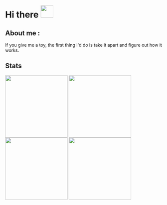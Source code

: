 # Hi there <img style="height:40px; width:auto;" src="https://em-content.zobj.net/source/microsoft-teams/400/waving-hand_1f44b.png">

<!--
**0x-br0k3n/0x-br0k3n** is a ✨ _special_ ✨ repository because its `README.md` (this file) appears on your GitHub profile.

Here are some ideas to get you started:

- 🔭 I’m currently working on ...
- 🌱 I’m currently learning ...
- 👯 I’m looking to collaborate on ...
- 🤔 I’m looking for help with ...
- 💬 Ask me about ...
- 📫 How to reach me: ...
- 😄 Pronouns: ...
- ⚡ Fun fact: ...
-->
## About me :
If you give me a toy, the first thing I'd do is take it apart and figure out how it works.

## Stats
<div>
<img align="center" width="200" src="https://github-readme-stats-one-bice.vercel.app/api?username=0x-br0k3n&show_icons=true&include_all_commits=true&count_private=true&role=OWNER,ORGANIZATION_MEMBER,COLLABORATOR" />
<img align="center" width="200" src="https://github-readme-streak-stats.herokuapp.com/?user=0x-br0k3n&theme=default&hide_border=false" />
<img align="center" width="200" src="https://leetcard.jacoblin.cool/0x-br0k3n" />
<img align="center" width="200" src="https://github-readme-stats.vercel.app/api/top-langs/?username=0x-br0k3n&layout=compact&card_width=500" />
</div> 


